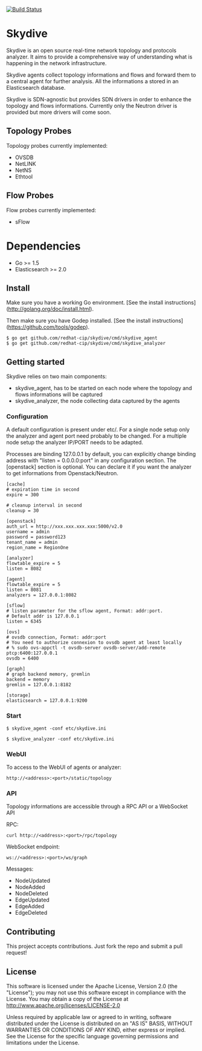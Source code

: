 [![Build Status](https://travis-ci.org/redhat-cip/skydive.png)](https://travis-ci.org/redhat-cip/skydive)

# Skydive

Skydive is an open source real-time network topology and protocols analyzer.
It aims to provide a comprehensive way of understanding what is happening in
the network infrastructure.

Skydive agents collect topology informations and flows and forward them to a
central agent for further analysis. All the informations a stored in an
Elasticsearch database.

Skydive is SDN-agnostic but provides SDN drivers in order to enhance the
topology and flows informations. Currently only the Neutron driver is provided
but more drivers will come soon.

## Topology Probes

Topology probes currently implemented:

* OVSDB
* NetLINK
* NetNS
* Ethtool

## Flow Probes

Flow probes currently implemented:

* sFlow

# Dependencies

* Go >= 1.5
* Elasticsearch >= 2.0

## Install

Make sure you have a working Go environment. [See the install instructions]
(http://golang.org/doc/install.html).

Then make sure you have Godep installed. [See the install instructions]
(https://github.com/tools/godep).

```console
$ go get github.com/redhat-cip/skydive/cmd/skydive_agent
$ go get github.com/redhat-cip/skydive/cmd/skydive_analyzer
```

## Getting started

Skydive relies on two main components:

* skydive_agent, has to be started on each node where the topology and flows
  informations will be captured
* skydive_analyzer, the node collecting data captured by the agents

### Configuration

A default configuration is present under etc/. For a single node setup only the
analyzer and agent port need probably to be changed. For a multiple node setup
the analyzer IP/PORT needs to be adapted.

Processes are binding 127.0.0.1 by default, you can explicitly change binding
address with "listen = 0.0.0.0:port" in any configuration section.
The [openstack] section is optional. You can declare it if you want the
analyzer to get informations from Openstack/Neutron.

```shell
[cache]
# expiration time in second
expire = 300

# cleanup interval in second
cleanup = 30

[openstack]
auth_url = http://xxx.xxx.xxx.xxx:5000/v2.0
username = admin
password = password123
tenant_name = admin
region_name = RegionOne

[analyzer]
flowtable_expire = 5
listen = 8082

[agent]
flowtable_expire = 5
listen = 8081
analyzers = 127.0.0.1:8082

[sflow]
# listen parameter for the sflow agent, Format: addr:port.
# Default addr is 127.0.0.1
listen = 6345

[ovs]
# ovsdb connection, Format: addr:port
# You need to authorize connexion to ovsdb agent at least locally
# % sudo ovs-appctl -t ovsdb-server ovsdb-server/add-remote ptcp:6400:127.0.0.1
ovsdb = 6400

[graph]
# graph backend memory, gremlin
backend = memory
gremlin = 127.0.0.1:8182

[storage]
elasticsearch = 127.0.0.1:9200
```
### Start

```console
$ skydive_agent -conf etc/skydive.ini
```
```console
$ skydive_analyzer -conf etc/skydive.ini
```

### WebUI

To access to the WebUI of agents or analyzer:

```console
http://<address>:<port>/static/topology
```

### API

Topology informations are accessible through a RPC API or a WebSocket API

RPC:

```console
curl http://<address>:<port>/rpc/topology
```

WebSocket endpoint:

```console
ws://<address>:<port>/ws/graph
```

Messages:

* NodeUpdated
* NodeAdded
* NodeDeleted
* EdgeUpdated
* EdgeAdded
* EdgeDeleted

## Contributing
This project accepts contributions. Just fork the repo and submit a pull
request!

## License
This software is licensed under the Apache License, Version 2.0 (the
"License"); you may not use this software except in compliance with the
License.
You may obtain a copy of the License at http://www.apache.org/licenses/LICENSE-2.0

Unless required by applicable law or agreed to in writing, software
distributed under the License is distributed on an "AS IS" BASIS,
WITHOUT WARRANTIES OR CONDITIONS OF ANY KIND, either express or implied.
See the License for the specific language governing permissions and
limitations under the License.

